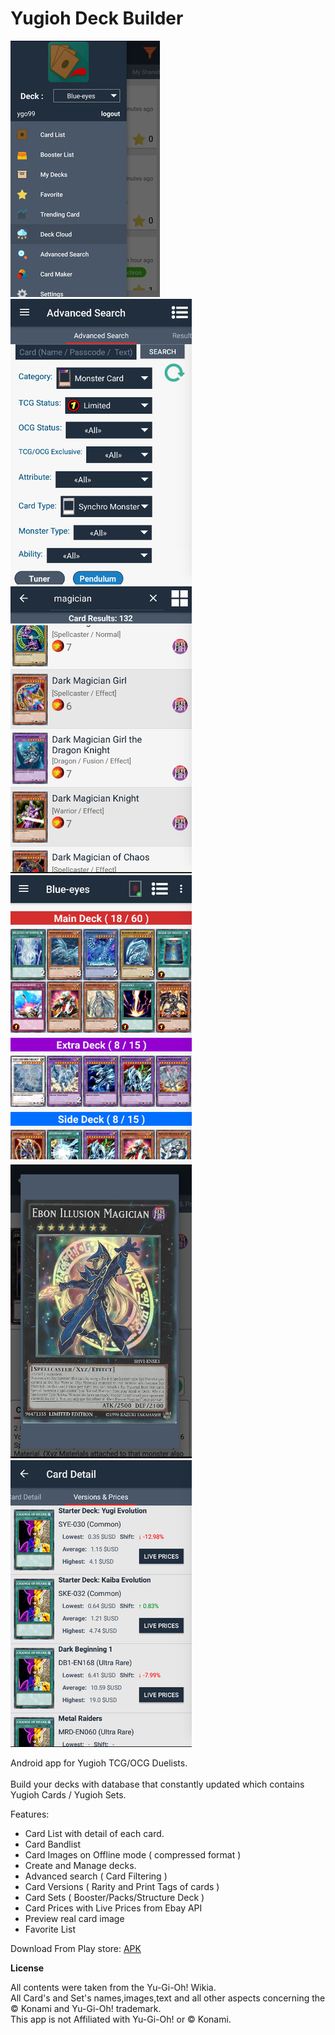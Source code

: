 # Yugioh Deck Builder
![Screenshot](screenshots/shn11.png)
![Screenshot](screenshots/sh2.png)
![Screenshot](screenshots/sh3.png)
![Screenshot](screenshots/sh4.png)
![Screenshot](screenshots/sh6.png)
![Screenshot](screenshots/sh8.png)


Android app for Yugioh TCG/OCG Duelists. <br> <br>
Build your decks with database that constantly updated which contains Yugioh Cards / Yugioh Sets.

Features:
 - Card List with detail of each card.
 - Card Bandlist
 - Card Images on Offline mode ( compressed format )
 - Create and Manage decks.
 - Advanced search ( Card Filtering )
 - Card Versions ( Rarity and Print Tags of cards )
 - Card Sets ( Booster/Packs/Structure Deck )
 - Card Prices with Live Prices from Ebay API
 - Preview real card image
 - Favorite List
 
Download From Play store: [APK](https://play.google.com/store/apps/details?id=com.ygoproject.nawaf.yugiohdeckbuilder)<br>

<b>License</b> <br>

All contents were taken from the Yu-Gi-Oh! Wikia.<br>
All Card's and Set's names,images,text and all other aspects concerning the © Konami and Yu-Gi-Oh! trademark.<br>
This app is not Affiliated with Yu-Gi-Oh! or © Konami.
